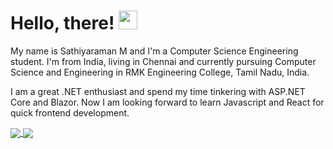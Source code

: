 # Hello, there! <img src="https://raw.githubusercontent.com/MartinHeinz/MartinHeinz/master/wave.gif" width="30px">

My name is Sathiyaraman M and I'm a Computer Science Engineering student. I'm from India, living in Chennai and currently pursuing Computer Science and Engineering in RMK Engineering College, Tamil Nadu, India. 

I am a great .NET enthusiast and spend my time tinkering with ASP.NET Core and Blazor. Now I am looking forward to learn Javascript and React for quick frontend development.

<a href="https://github.com/Sathiyaraman-M/Sathiyaraman-M">
  <img src="https://github-readme-stats.vercel.app/api?username=Sathiyaraman-M&show_icons=true&line_height=27" align="center">
</a>
<a href="https://github.com/Sathiyaraman-M/Sathiyaraman-M">
  <img src="https://github-readme-stats.vercel.app/api/top-langs/?username=Sathiyaraman-M&langs_count=3" align="center">
</a>

<!---
Sathiyaraman/Sathiyaraman is a ✨ special ✨ repository because its `README.md` (this file) appears on your GitHub profile.
You can click the Preview link to take a look at your changes.
--->
